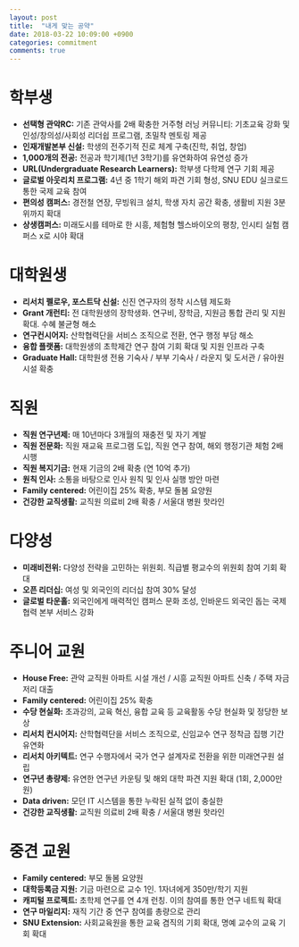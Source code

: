 ```yaml
---
layout: post
title:  "내게 맞는 공약"
date: 2018-03-22 10:09:00 +0900
categories: commitment
comments: true
---
```


# 학부생
* __선택형 관악RC:__ 기존 관악사를 2배 확충한 거주형 러닝 커뮤니티: 기초교육 강화 및 인성/창의성/사회성 리더쉽 프로그램, 초밀착 멘토링 제공
* __인재개발본부 신설:__ 학생의 전주기적 진로 체계 구축(진학, 취업, 창업)
* __1,000개의 전공:__ 전공과 학기제(1년 3학기)를 유연화하여 유연성 증가
* __URL(Undergraduate Research Learners):__ 학부생 다학제 연구 기회 제공
* __글로벌 아웃리치 프로그램:__ 4년 중 1학기 해외 파견 기회 형성, SNU EDU 실크로드 통한 국제 교육 참여
* __편의성 캠퍼스:__ 경전철 연장, 무빙워크 설치, 학생 자치 공간 확충, 생활비 지원 3분위까지 확대
* __상생캠퍼스:__ 미래도시를 테마로 한 시흥, 체험형 헬스바이오의 평창, 인시티 실험 캠퍼스 x로 시야 확대

# 대학원생
* __리서치 펠로우, 포스트닥 신설:__ 신진 연구자의 정착 시스템 제도화
* __Grant 개런티:__ 전 대학원생의 장학생화. 연구비, 장학금, 지원금 통합 관리 및 지원 확대. 수혜 불균형 해소
* __연구컨시어지:__ 산학협력단을 서비스 조직으로 전환, 연구 행정 부담 해소
* __융합 플랫폼:__ 대학원생의 초학제간 연구 참여 기회 확대 및 지원 인프라 구축
* __Graduate Hall:__ 대학원생 전용 기숙사 / 부부 기숙사 / 라운지 및 도서관 / 유아원 시설 확충

# 직원
* __직원 연구년제:__ 매 10년마다 3개월의 재충전 및 자기 계발
* __직원 전문화:__ 직원 재교육 프로그램 도입, 직원 연구 참여, 해외 행정기관 체험 2배 시행
* __직원 복지기금:__ 현재 기금의 2배 확충 (연 10억 추가)
* __원칙 인사:__ 소통을 바탕으로 인사 원칙 및 인사 실행 방안 마련
* __Family centered:__ 어린이집 25% 확충, 부모 돌봄 요양원
* __건강한 교직생활:__ 교직원 의료비 2배 확충 / 서울대 병원 핫라인

# 다양성
* __미래비전위:__ 다양성 전략을 고민하는 위원회. 직급별 평교수의 위원회 참여 기회 확대
* __오픈 리더십:__ 여성 및 외국인의 리더십 참여 30% 달성
* __글로벌 타운홀:__ 외국인에게 매력적인 캠퍼스 문화 조성, 인바운드 외국인 돕는 국제협력 본부 서비스 강화

# 주니어 교원
* __House Free:__ 관악 교직원 아파트 시설 개선 / 시흥 교직원 아파트 신축 / 주택 자금 저리 대출
* __Family centered:__ 어린이집 25% 확충
* __수당 현실화:__ 초과강의, 교육 혁신, 융합 교육 등 교육활동 수당 현실화 및 정당한 보상
* __리서치 컨시어지:__ 산학협력단을 서비스 조직으로, 신임교수 연구 정착금 집행 기간 유연화
* __리서치 아키텍트:__ 연구 수행자에서 국가 연구 설계자로 전환을 위한 미래연구원 설립
* __연구년 총량제:__ 유연한 연구년 카운팅 및 해외 대학 파견 지원 확대 (1회, 2,000만원)
* __Data driven:__ 모던 IT 시스템을 통한 누락된 실적 없이 충실한
* __건강한 교직생활:__ 교직원 의료비 2배 확충 / 서울대 병원 핫라인

# 중견 교원
* __Family centered:__ 부모 돌봄 요양원
* __대학등록금 지원:__ 기금 마련으로 교수 1인. 1자녀에게 350만/학기 지원
* __캐피털 프로젝트:__ 초학제 연구를 연 4개 런칭. 이의 참여를 통한 연구 네트웍 확대
* __연구 마일리지:__ 재직 기간 중 연구 참여를 총량으로 관리
* __SNU Extension:__ 사회교육원을 통한 교육 겸직의 기회 확대, 명예 교수의 교육 기회 확대
